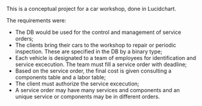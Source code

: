 This is a conceptual project for a car workshop, done in Lucidchart.

The requirements were:
- The DB would be used for the control and management of service orders;
- The clients bring their cars to the workshop to repair or periodic inspection. These are specified in the DB by a binary type;
- Each vehicle is designated to a team of employees for identification and service excecution. The team must fill a service order with deadline;
- Based on the service order, the final cost is given consulting a components table and a labor table;
- The client must authorize the service excecution;
- A service order may have many services and components and an unique service or components may be in different orders.


